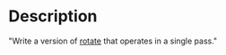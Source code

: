 # Description
"Write a version of [rotate](https://github.com/adonovan/gopl.io/blob/b725d6015f980e94734da37e35ba0d943fc7532f/ch4/rev/main.go#L26) that operates in a single pass."
